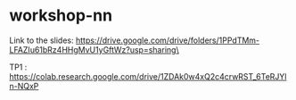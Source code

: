 # workshop-nn

Link to the slides: https://drive.google.com/drive/folders/1PPdTMm-LFAZIu61bRz4HHgMvU1yGftWz?usp=sharing\

TP1 : https://colab.research.google.com/drive/1ZDAk0w4xQ2c4crwRST_6TeRJYln-NQxP
